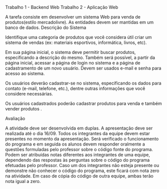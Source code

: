 Trabalho 1 - Backend Web
Trabalho 2 - Aplicação Web

A tarefa consiste em desenvolver um sistema Web para venda de produtos(estilo mercadolivre).  As entidades devem ser mantidas em um banco de dados.
Descrição do Sistema

Identifique uma categoria de produtos que você considera útil criar um sistema de vendas (ex: materiais esportivos, informática, livros, etc).

Em sua página inicial, o sistema deve permitir buscar produtos, especificando a descrição do mesmo. Também será possível, a partir da página inicial, acessar a página de login no sistema e a página de cadastramento de um novo usuário. Devem ser usados e-mail e senha para acesso ao sistema.

Os usuários deverão cadastrar-se no sistema, especificando os dados para contato (e-mail, telefone, etc.), dentre outras informações que você considere necessárias. 

Os usuários cadastrados poderão cadastrar produtos para venda e também vender produtos . 


Avaliação

A atividade deve ser desenvolvida em duplas. A apresentação deve ser realizada até o dia 16/09. Todos os integrantes da equipe devem estar presentes no momento da apresentação. Será verificado o funcionamento do programa e em seguida os alunos devem responder oralmente a questões formuladas pelo professor sobre o código fonte do programa. Podem ser atribuídas notas diferentes aos integrantes de uma equipe, dependendo das respostas às perguntas sobre o código do programa efetuadas pelo professor. Caso um dos integrantes não esteja presente ou demonstre não conhecer o código do programa, este ficará com nota zero na atividade. Em caso de cópia do código de outra equipe, ambas terão nota igual a zero.
